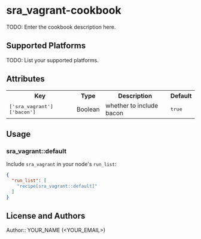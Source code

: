 # sra_vagrant-cookbook

TODO: Enter the cookbook description here.

## Supported Platforms

TODO: List your supported platforms.

## Attributes

<table>
  <tr>
    <th>Key</th>
    <th>Type</th>
    <th>Description</th>
    <th>Default</th>
  </tr>
  <tr>
    <td><tt>['sra_vagrant']['bacon']</tt></td>
    <td>Boolean</td>
    <td>whether to include bacon</td>
    <td><tt>true</tt></td>
  </tr>
</table>

## Usage

### sra_vagrant::default

Include `sra_vagrant` in your node's `run_list`:

```json
{
  "run_list": [
    "recipe[sra_vagrant::default]"
  ]
}
```

## License and Authors

Author:: YOUR_NAME (<YOUR_EMAIL>)
